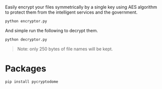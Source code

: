 Easily encrypt your files symmetrically by a single key using AES algorithm to protect them from the intelligent services and the government.

```python
python encryptor.py
```

And simple run the following to decrypt them.

```python
python decryptor.py
```

> Note: only 250 bytes of file names will be kept.

# Packages

```shell
pip install pycryptodome
```